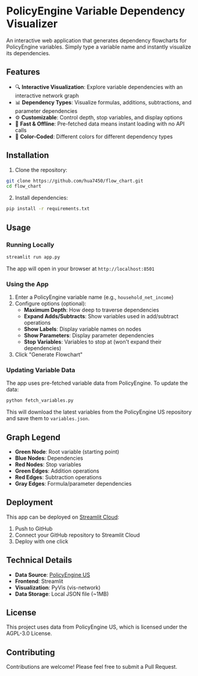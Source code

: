 # PolicyEngine Variable Dependency Visualizer

An interactive web application that generates dependency flowcharts for PolicyEngine variables. Simply type a variable name and instantly visualize its dependencies.

## Features

- 🔍 **Interactive Visualization**: Explore variable dependencies with an interactive network graph
- 📊 **Dependency Types**: Visualize formulas, additions, subtractions, and parameter dependencies
- ⚙️ **Customizable**: Control depth, stop variables, and display options
- 🚀 **Fast & Offline**: Pre-fetched data means instant loading with no API calls
- 🎨 **Color-Coded**: Different colors for different dependency types

## Installation

1. Clone the repository:
```bash
git clone https://github.com/hua7450/flow_chart.git
cd flow_chart
```

2. Install dependencies:
```bash
pip install -r requirements.txt
```

## Usage

### Running Locally

```bash
streamlit run app.py
```

The app will open in your browser at `http://localhost:8501`

### Using the App

1. Enter a PolicyEngine variable name (e.g., `household_net_income`)
2. Configure options (optional):
   - **Maximum Depth**: How deep to traverse dependencies
   - **Expand Adds/Subtracts**: Show variables used in add/subtract operations
   - **Show Labels**: Display variable names on nodes
   - **Show Parameters**: Display parameter dependencies
   - **Stop Variables**: Variables to stop at (won't expand their dependencies)
3. Click "Generate Flowchart"

### Updating Variable Data

The app uses pre-fetched variable data from PolicyEngine. To update the data:

```bash
python fetch_variables.py
```

This will download the latest variables from the PolicyEngine US repository and save them to `variables.json`.

## Graph Legend

- **Green Node**: Root variable (starting point)
- **Blue Nodes**: Dependencies
- **Red Nodes**: Stop variables
- **Green Edges**: Addition operations
- **Red Edges**: Subtraction operations
- **Gray Edges**: Formula/parameter dependencies

## Deployment

This app can be deployed on [Streamlit Cloud](https://streamlit.io/cloud):

1. Push to GitHub
2. Connect your GitHub repository to Streamlit Cloud
3. Deploy with one click

## Technical Details

- **Data Source**: [PolicyEngine US](https://github.com/policyengine/policyengine-us)
- **Frontend**: Streamlit
- **Visualization**: PyVis (vis-network)
- **Data Storage**: Local JSON file (~1MB)

## License

This project uses data from PolicyEngine US, which is licensed under the AGPL-3.0 License.

## Contributing

Contributions are welcome! Please feel free to submit a Pull Request.